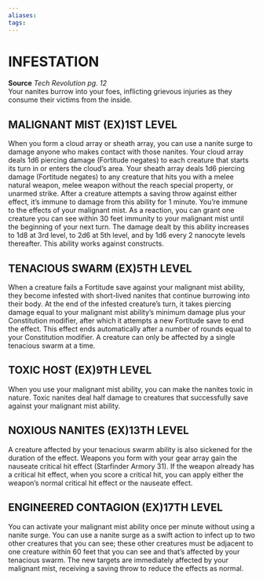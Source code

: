 ```yaml
---
aliases: 
tags: 
---
```

# INFESTATION
**Source** _Tech Revolution pg. 12_  
Your nanites burrow into your foes, inflicting grievous injuries as they consume their victims from the inside.

## MALIGNANT MIST (EX)1ST LEVEL

When you form a cloud array or sheath array, you can use a nanite surge to damage anyone who makes contact with those nanites. Your cloud array deals 1d6 piercing damage (Fortitude negates) to each creature that starts its turn in or enters the cloud’s area. Your sheath array deals 1d6 piercing damage (Fortitude negates) to any creature that hits you with a melee natural weapon, melee weapon without the reach special property, or unarmed strike. After a creature attempts a saving throw against either effect, it’s immune to damage from this ability for 1 minute. You’re immune to the effects of your malignant mist. As a reaction, you can grant one creature you can see within 30 feet immunity to your malignant mist until the beginning of your next turn. The damage dealt by this ability increases to 1d8 at 3rd level, to 2d6 at 5th level, and by 1d6 every 2 nanocyte levels thereafter. This ability works against constructs.

## TENACIOUS SWARM (EX)5TH LEVEL

When a creature fails a Fortitude save against your malignant mist ability, they become infested with short-lived nanites that continue burrowing into their body. At the end of the infested creature’s turn, it takes piercing damage equal to your malignant mist ability’s minimum damage plus your Constitution modifier, after which it attempts a new Fortitude save to end the effect. This effect ends automatically after a number of rounds equal to your Constitution modifier. A creature can only be affected by a single tenacious swarm at a time.

## TOXIC HOST (EX)9TH LEVEL

When you use your malignant mist ability, you can make the nanites toxic in nature. Toxic nanites deal half damage to creatures that successfully save against your malignant mist ability.

## NOXIOUS NANITES (EX)13TH LEVEL

A creature affected by your tenacious swarm ability is also sickened for the duration of the effect. Weapons you form with your gear array gain the nauseate critical hit effect (Starfinder Armory 31). If the weapon already has a critical hit effect, when you score a critical hit, you can apply either the weapon’s normal critical hit effect or the nauseate effect.

## ENGINEERED CONTAGION (EX)17TH LEVEL

You can activate your malignant mist ability once per minute without using a nanite surge. You can use a nanite surge as a swift action to infect up to two other creatures that you can see; these other creatures must be adjacent to one creature within 60 feet that you can see and that’s affected by your tenacious swarm. The new targets are immediately affected by your malignant mist, receiving a saving throw to reduce the effects as normal.